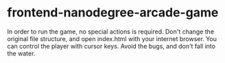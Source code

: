 frontend-nanodegree-arcade-game
===============================

In order to run the game, no special actions is required.
Don't change the original file structure, and open index.html with your internet browser.
You can control the player with cursor keys.
Avoid the bugs, and don't fall into the water.